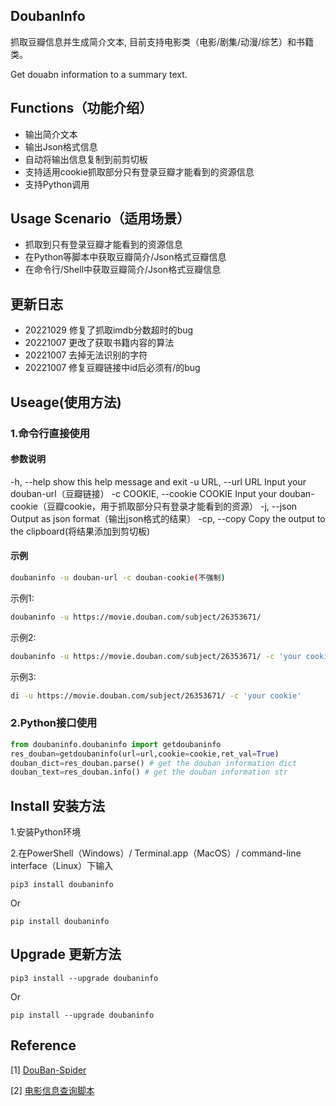 ## DoubanInfo

抓取豆瓣信息并生成简介文本, 目前支持电影类（电影/剧集/动漫/综艺）和书籍类。

Get douabn information to a summary text.

## Functions（功能介绍）

- 输出简介文本
- 输出Json格式信息
- 自动将输出信息复制到前剪切板
- 支持适用cookie抓取部分只有登录豆瓣才能看到的资源信息
- 支持Python调用

## Usage Scenario（适用场景）

- 抓取到只有登录豆瓣才能看到的资源信息
- 在Python等脚本中获取豆瓣简介/Json格式豆瓣信息
- 在命令行/Shell中获取豆瓣简介/Json格式豆瓣信息

## 更新日志  
- 20221029 修复了抓取imdb分数超时的bug
- 20221007 更改了获取书籍内容的算法
- 20221007 去掉无法识别的字符  
- 20221007 修复豆瓣链接中id后必须有/的bug  


## Useage(使用方法)

### 1.命令行直接使用

#### 参数说明

-h, --help            show this help message and exit
-u URL, --url URL     Input your douban-url（豆瓣链接）
-c COOKIE, --cookie COOKIE
    Input your douban-cookie（豆瓣cookie，用于抓取部分只有登录才能看到的资源）
-j, --json            Output as json format（输出json格式的结果）
-cp, --copy        Copy the output to the clipboard(将结果添加到剪切板)

#### 示例

```bash
doubaninfo -u douban-url -c douban-cookie(不强制)
```

示例1:

```bash
doubaninfo -u https://movie.douban.com/subject/26353671/
```

示例2:

```bash
doubaninfo -u https://movie.douban.com/subject/26353671/ -c 'your cookie'
```

示例3:

```bash
di -u https://movie.douban.com/subject/26353671/ -c 'your cookie'
```

### 2.Python接口使用

```python
from doubaninfo.doubaninfo import getdoubaninfo
res_douban=getdoubaninfo(url=url,cookie=cookie,ret_val=True)
douban_dict=res_douban.parse() # get the douban information dict
douban_text=res_douban.info() # get the douban information str
```

## Install 安装方法

1.安装Python环境

2.在PowerShell（Windows）/ Terminal.app（MacOS）/ command-line interface（Linux）下输入

```shell
pip3 install doubaninfo
```

Or

```shell
pip install doubaninfo
```

## Upgrade 更新方法

```shell
pip3 install --upgrade doubaninfo
```

Or

```shell
pip install --upgrade doubaninfo
```

## Reference

[1] [DouBan-Spider](https://github.com/weizhixiaoyi/DouBan-Spider)

[2] [电影信息查询脚本](https://greasyfork.org/zh-CN/scripts/38878-%E7%94%B5%E5%BD%B1%E4%BF%A1%E6%81%AF%E6%9F%A5%E8%AF%A2%E8%84%9A%E6%9C%AC)
